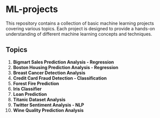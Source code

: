 # ML-projects

This repository contains a collection of basic machine learning projects covering various topics. Each project is designed to provide a hands-on understanding of different machine learning concepts and techniques.

## Topics

1. **Bigmart Sales Prediction Analysis - Regression**
2. **Boston Housing Prediction Analysis - Regression**
3. **Breast Cancer Detection Analysis**
4. **Credit Card Fraud Detection - Classification**
5. **Forest Fire Prediction**
6. **Iris Classifier**
7. **Loan Prediction**
8. **Titanic Dataset Analysis**
9. **Twitter Sentiment Analysis - NLP**
10. **Wine Quality Prediction Analysis**
